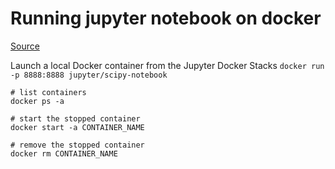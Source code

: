 # Running jupyter notebook on docker

[Source](https://jupyter-docker-stacks.readthedocs.io/en/latest/index.html)

Launch a local Docker container from the Jupyter Docker Stacks
`docker run -p 8888:8888 jupyter/scipy-notebook`

```
# list containers
docker ps -a

# start the stopped container
docker start -a CONTAINER_NAME

# remove the stopped container
docker rm CONTAINER_NAME
```

